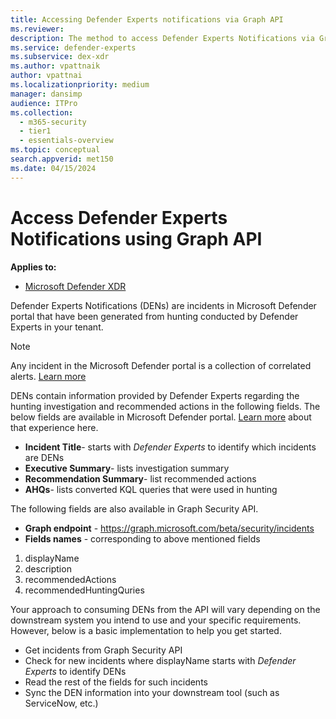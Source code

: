 ```yaml
---
title: Accessing Defender Experts notifications via Graph API
ms.reviewer:
description: The method to access Defender Experts Notifications via Graph security API
ms.service: defender-experts
ms.subservice: dex-xdr
ms.author: vpattnaik
author: vpattnai
ms.localizationpriority: medium
manager: dansimp
audience: ITPro
ms.collection:
  - m365-security
  - tier1
  - essentials-overview
ms.topic: conceptual
search.appverid: met150
ms.date: 04/15/2024
---
```


# Access Defender Experts Notifications using Graph API

**Applies to:**

- [Microsoft Defender XDR](https://go.microsoft.com/fwlink/?linkid=2118804)

Defender Experts Notifications (DENs) are incidents in Microsoft Defender portal that have been generated from hunting conducted by Defender Experts in your tenant.

> [!NOTE]
> Any incident in the Microsoft Defender portal is a collection of correlated alerts. [Learn more](/graph/api/resources/security-incident.md)

DENs contain information provided by Defender Experts regarding the hunting investigation and recommended actions in the following fields. The below fields are available in Microsoft Defender portal. [Learn more](/../../onboarding-defender-experts-for-hunting#receive-defender-experts-notifications) about that experience here.

- **Incident Title**- starts with _Defender Experts_ to identify which incidents are DENs
- **Executive Summary**- lists investigation summary
- **Recommendation Summary**- list recommended actions
- **AHQs**- lists converted KQL queries that were used in hunting

The following fields are also available in Graph Security API.

- **Graph endpoint** -  https://graph.microsoft.com/beta/security/incidents 
- **Fields names** - corresponding to above mentioned fields

1. displayName
2. description
3. recommendedActions
4. recommendedHuntingQuries

Your approach to consuming DENs from the API will vary depending on the downstream system you intend to use and your specific requirements. However, below is a basic implementation to help you get started.

- Get incidents from Graph Security API
- Check for new incidents where displayName starts with _Defender Experts_ to identify DENs
- Read the rest of the fields for such incidents
- Sync the DEN information into your downstream tool (such as ServiceNow, etc.)
